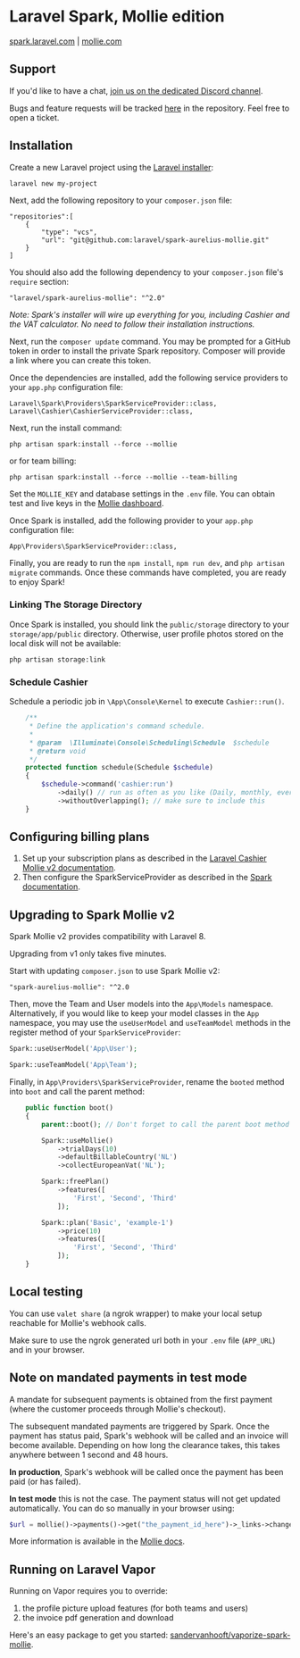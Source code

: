 # Laravel Spark, Mollie edition

[spark.laravel.com](https://spark.laravel.com) | [mollie.com](https://www.mollie.com)

## Support

If you'd like to have a chat, [join us on the dedicated Discord channel](https://discord.gg/tnTvNmS).

Bugs and feature requests will be tracked [here](https://github.com/laravel/spark-aurelius-mollie/issues) in the repository.
Feel free to open a ticket.

## Installation

Create a new Laravel project using the [Laravel installer](https://laravel.com/docs/installation):

    laravel new my-project

Next, add the following repository to your `composer.json` file:

    "repositories":[
        {
            "type": "vcs",
            "url": "git@github.com:laravel/spark-aurelius-mollie.git"
        }
    ]

You should also add the following dependency to your `composer.json` file's `require` section:

    "laravel/spark-aurelius-mollie": "^2.0"

*Note: Spark's installer will wire up everything for you, including Cashier and the VAT calculator. No need to follow their installation instructions.*

Next, run the `composer update` command. You may be prompted for a GitHub token in order to install the private Spark
repository. Composer will provide a link where you can create this token.

Once the dependencies are installed, add the following service providers to your `app.php` configuration file:

    Laravel\Spark\Providers\SparkServiceProvider::class,
    Laravel\Cashier\CashierServiceProvider::class,

Next, run the install command:

    php artisan spark:install --force --mollie

or for team billing:

    php artisan spark:install --force --mollie --team-billing

Set the `MOLLIE_KEY` and database settings in the `.env` file.
You can obtain test and live keys in the [Mollie dashboard](http://mollie.com/dashboard).

Once Spark is installed, add the following provider to your `app.php` configuration file:

    App\Providers\SparkServiceProvider::class,

Finally, you are ready to run the `npm install`, `npm run dev`, and `php artisan migrate` commands.
Once these commands have completed, you are ready to enjoy Spark!

### Linking The Storage Directory

Once Spark is installed, you should link the `public/storage` directory to your `storage/app/public` directory.
Otherwise, user profile photos stored on the local disk will not be available:

    php artisan storage:link
    
### Schedule Cashier

Schedule a periodic job in `\App\Console\Kernel` to execute `Cashier::run()`.

```php
    /**
     * Define the application's command schedule.
     *
     * @param  \Illuminate\Console\Scheduling\Schedule  $schedule
     * @return void
     */
    protected function schedule(Schedule $schedule)
    {
        $schedule->command('cashier:run')
            ->daily() // run as often as you like (Daily, monthly, every minute, ...)
            ->withoutOverlapping(); // make sure to include this
    }
```

## Configuring billing plans

1. Set up your subscription plans as described in the
[Laravel Cashier Mollie v2 documentation](https://www.cashiermollie.com/02-subscriptions.html#creating-subscriptions).
2. Then configure the SparkServiceProvider as described in the
[Spark documentation](https://spark.laravel.com/docs/9.0/billing).

## Upgrading to Spark Mollie v2

Spark Mollie v2 provides compatibility with Laravel 8.

Upgrading from v1 only takes five minutes.

Start with updating `composer.json` to use Spark Mollie v2:
    
    "spark-aurelius-mollie": "^2.0
    
Then, move the Team and User models into the `App\Models` namespace.
Alternatively, if you would like to keep your model classes in the `App` namespace, you may use the `useUserModel` and
`useTeamModel` methods in the register method of your `SparkServiceProvider`:

```php
Spark::useUserModel('App\User');

Spark::useTeamModel('App\Team');
```

Finally, in `App\Providers\SparkServiceProvider`, rename the `booted` method into `boot` and call the parent method:

```php
    public function boot()
    {
        parent::boot(); // Don't forget to call the parent boot method

        Spark::useMollie()
            ->trialDays(10)
            ->defaultBillableCountry('NL')
            ->collectEuropeanVat('NL');

        Spark::freePlan()
            ->features([
                'First', 'Second', 'Third'
            ]);

        Spark::plan('Basic', 'example-1')
            ->price(10)
            ->features([
                'First', 'Second', 'Third'
            ]);
    }
```

## Local testing

You can use `valet share` (a ngrok wrapper) to make your local setup reachable for Mollie's webhook calls.

Make sure to use the ngrok generated url both in your `.env` file (`APP_URL`) and in your browser.

## Note on mandated payments in test mode

A mandate for subsequent payments is obtained from the first payment (where the customer proceeds through Mollie's checkout).

The subsequent mandated payments are triggered by Spark. Once the payment has status paid, Spark's webhook will be called and an invoice will become available. Depending on how long the clearance takes, this takes anywhere between 1 second and 48 hours.

**In production**, Spark's webhook will be called once the payment has been paid (or has failed).

**In test mode** this is not the case. The payment status will not get updated automatically. You can do so manually in your browser using:

```php
$url = mollie()->payments()->get("the_payment_id_here")->_links->changePaymentState->href;
```

More information is available in the [Mollie docs](https://docs.mollie.com/guides/testing).

## Running on Laravel Vapor

Running on Vapor requires you to override:

1. the profile picture upload features (for both teams and users)
1. the invoice pdf generation and download

Here's an easy package to get you started: [sandervanhooft/vaporize-spark-mollie](https://github.com/sandervanhooft/vaporize-spark-mollie).
